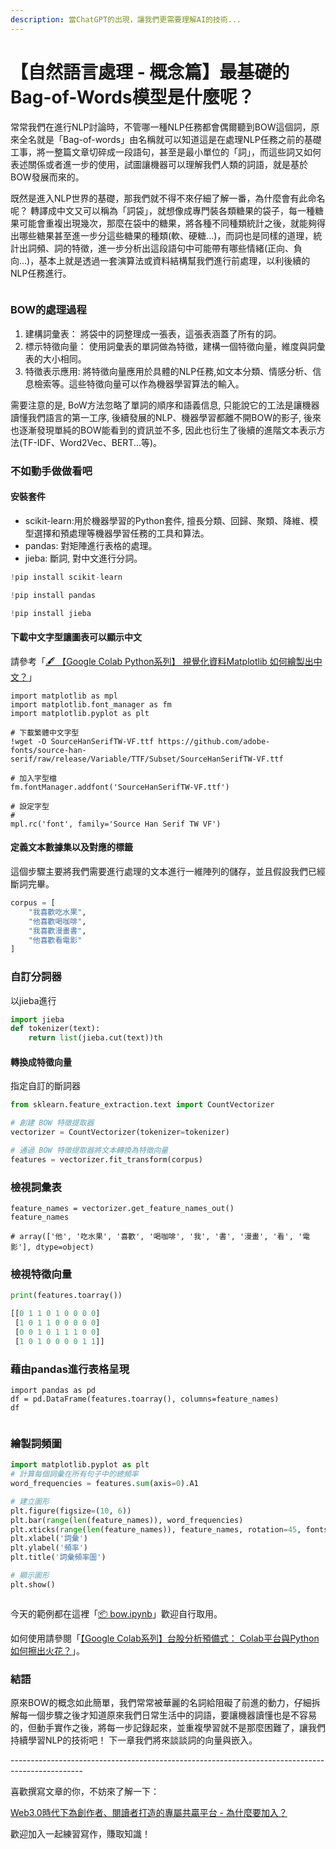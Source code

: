 ```yaml
---
description: 當ChatGPT的出現，讓我們更需要理解AI的技術...
---
```


# 【自然語言處理 - 概念篇】最基礎的Bag-of-Words模型是什麼呢？

常常我們在進行NLP討論時，不管哪一種NLP任務都會偶爾聽到BOW這個詞，原來全名就是「Bag-of-words」由名稱就可以知道這是在處理NLP任務之前的基礎工事，將一整篇文章切碎成一段語句，甚至是最小單位的「詞」，而這些詞又如何表述關係或者進一步的使用，試圖讓機器可以理解我們人類的詞語，就是基於BOW發展而來的。



既然是進入NLP世界的基礎，那我們就不得不來仔細了解一番，為什麼會有此命名呢？ 轉譯成中文又可以稱為「詞袋」，就想像成專門裝各類糖果的袋子，每一種糖果可能會重複出現幾次，那麼在袋中的糖果，將各種不同種類統計之後，就能夠得出哪些糖果甚至進一步分這些糖果的種類(軟、硬糖...)，而詞也是同樣的道理，統計出詞頻、詞的特徵，進一步分析出這段語句中可能帶有哪些情緒(正向、負向...)，基本上就是透過一套演算法或資料結構幫我們進行前處理，以利後續的NLP任務進行。

<figure><img src="../.gitbook/assets/BOW.drawio.png" alt=""><figcaption></figcaption></figure>

### BOW的處理過程

1. 建構詞彙表： 將袋中的詞整理成一張表，這張表涵蓋了所有的詞。
2. 標示特徵向量： 使用詞彙表的單詞做為特徵，建構一個特徵向量，維度與詞彙表的大小相同。
3. 特徵表示應用: 將特徵向量應用於具體的NLP任務,如文本分類、情感分析、信息檢索等。這些特徵向量可以作為機器學習算法的輸入。

需要注意的是, BoW方法忽略了單詞的順序和語義信息, 只能說它的工法是讓機器讀懂我們語言的第一工序, 後續發展的NLP、機器學習都離不開BOW的影子, 後來也逐漸發現單純的BOW能看到的資訊並不多, 因此也衍生了後續的進階文本表示方法(TF-IDF、Word2Vec、BERT...等)。

### 不如動手做做看吧

#### 安裝套件

* scikit-learn:用於機器學習的Python套件, 擅長分類、回歸、聚類、降維、模型選擇和預處理等機器學習任務的工具和算法。
* pandas: 對矩陣進行表格的處理。
* jieba: 斷詞, 對中文進行分詞。

```python
!pip install scikit-learn

!pip install pandas

!pip install jieba
```

#### 下載中文字型讓圖表可以顯示中文

請參考「[🖋 【Google Colab Python系列】 視覺化資料Matplotlib 如何繪製出中文？](https://www.potatomedia.co/s/PDf86nk)」

```notebook-python
import matplotlib as mpl
import matplotlib.font_manager as fm
import matplotlib.pyplot as plt

# 下載繁體中文字型
!wget -O SourceHanSerifTW-VF.ttf https://github.com/adobe-fonts/source-han-serif/raw/release/Variable/TTF/Subset/SourceHanSerifTW-VF.ttf

# 加入字型檔
fm.fontManager.addfont('SourceHanSerifTW-VF.ttf')

# 設定字型
# 
mpl.rc('font', family='Source Han Serif TW VF')
```

#### 定義文本數據集以及對應的標籤

這個步驟主要將我們需要進行處理的文本進行一維陣列的儲存，並且假設我們已經斷詞完畢。

```python
corpus = [
    "我喜歡吃水果",
    "他喜歡喝咖啡",
    "我喜歡漫畫書",
    "他喜歡看電影"
]
```

### 自訂分詞器

以jieba進行

```python
import jieba
def tokenizer(text):
    return list(jieba.cut(text))th
```

#### 轉換成特徵向量

指定自訂的斷詞器

```python
from sklearn.feature_extraction.text import CountVectorizer

# 創建 BOW 特徵提取器
vectorizer = CountVectorizer(tokenizer=tokenizer)

# 通過 BOW 特徵提取器將文本轉換為特徵向量
features = vectorizer.fit_transform(corpus)
```

### 檢視詞彙表

```notebook-python
feature_names = vectorizer.get_feature_names_out()
feature_names

# array(['他', '吃水果', '喜歡', '喝咖啡', '我', '書', '漫畫', '看', '電影'], dtype=object)
```

### 檢視特徵向量

```python
print(features.toarray())

[[0 1 1 0 1 0 0 0 0]
 [1 0 1 1 0 0 0 0 0]
 [0 0 1 0 1 1 1 0 0]
 [1 0 1 0 0 0 0 1 1]]
```

### 藉由pandas進行表格呈現

```notebook-python
import pandas as pd
df = pd.DataFrame(features.toarray(), columns=feature_names)
df
```

<figure><img src="../.gitbook/assets/表格 (1).png" alt=""><figcaption></figcaption></figure>

### 繪製詞頻圖

```python
import matplotlib.pyplot as plt
# 計算每個詞彙在所有句子中的總頻率
word_frequencies = features.sum(axis=0).A1

# 建立圖形
plt.figure(figsize=(10, 6))
plt.bar(range(len(feature_names)), word_frequencies)
plt.xticks(range(len(feature_names)), feature_names, rotation=45, fontsize=8)
plt.xlabel('詞彙')
plt.ylabel('頻率')
plt.title('詞彙頻率圖')

# 顯示圖形
plt.show()
```

<figure><img src="../.gitbook/assets/詞彙頻率表.png" alt=""><figcaption></figcaption></figure>

今天的範例都在這裡「[📦 bow.ipynb](https://github.com/weihanchen/google-colab-python-learn/blob/main/jupyter-examples/nlp/bow.ipynb)」歡迎自行取用。

如何使用請參閱「[【Google Colab系列】台股分析預備式： Colab平台與Python如何擦出火花？](https://www.potatomedia.co/s/aNLHZe3S)」。

### 結語

原來BOW的概念如此簡單，我們常常被華麗的名詞給阻礙了前進的動力，仔細拆解每一個步驟之後才知道原來我們日常生活中的詞語，要讓機器讀懂也是不容易的，但動手實作之後，將每一步記錄起來，並重複學習就不是那麼困難了，讓我們持續學習NLP的技術吧！ 下一章我們將來談談詞的向量與嵌入。



\------------------------------------------------------------------------------------------------

喜歡撰寫文章的你，不妨來了解一下：

[Web3.0時代下為創作者、閱讀者打造的專屬共贏平台 - 為什麼要加入？](https://www.potatomedia.co/s/2PmFxsq)

歡迎加入一起練習寫作，賺取知識！
